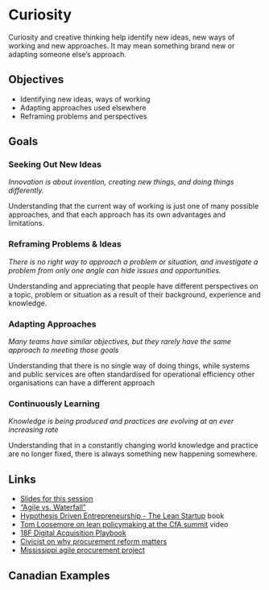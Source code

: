 # Curiosity

Curiosity and creative thinking help identify new ideas, new ways of working and new approaches. It may mean something brand new or adapting someone else’s approach.

## Objectives

- Identifying new ideas, ways of working
- Adapting approaches used elsewhere
- Reframing problems and perspectives

## Goals

### Seeking Out New Ideas

*Innovation is about invention, creating new things, and doing things differently.*

Understanding that the current way of 
working is just one of many possible 
approaches, and that each approach has 
its own advantages and limitations.

### Reframing Problems & Ideas

*There is no right way to approach a problem or situation, and investigate a problem from only one angle can hide issues and opportunities.*

Understanding and appreciating that 
people have different perspectives on a 
topic, problem or situation as a result of 
their background, experience and 
knowledge.

### Adapting Approaches

*Many teams have similar objectives, but they rarely have the same approach to meeting those goals*

Understanding that there is no single way 
of doing things, while systems and public 
services are often standardised for 
operational efficiency other organisations 
can have a different approach

### Continuously Learning

*Knowledge is being produced and practices are evolving at an ever increasing rate*

Understanding that in a constantly 
changing world knowledge and practice 
are no longer fixed, there is always 
something new happening somewhere.

## Links

- [Slides for this session](slides.html)
- [“Agile vs. Waterfall”](http://www.agilenutshell.com/agile_vs_waterfall)
- [Hypothesis Driven Entrepreneurship - The Lean Startup](http://theleanstartup.com/) book
- [Tom Loosemore on lean policymaking at the CfA summit](https://www.youtube.com/watch?v=5qI6Qw2_o_8&amp=&t=287s) video
- [18F Digital Acquisition Playbook](https://digital-acquisition-playbook.18f.gov/)
- [Civicist on why procurement reform matters](https://civichall.org/civicist/why-18fs-new-approach-to-procurement-reform-matters/)
- [Mississippi agile procurement project](https://18f.gsa.gov/2016/09/20/mississippi-agile-modular-techniques-child-welfare-system/)

## Canadian Examples
